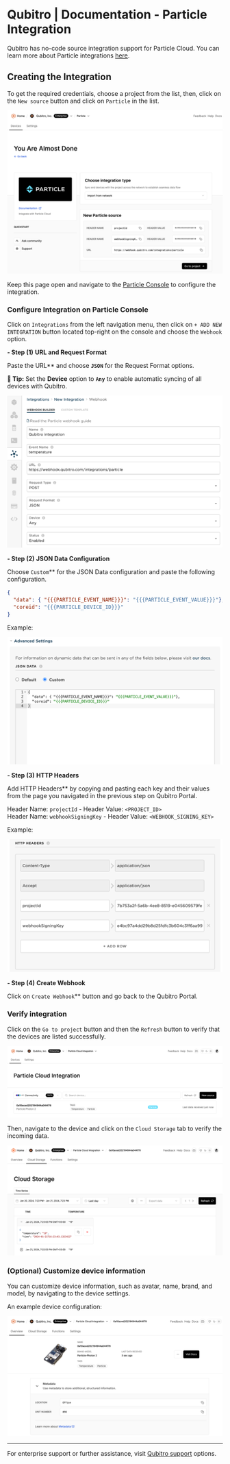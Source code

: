 # Qubitro | Documentation - Particle Integration

Qubitro has no-code source integration support for Particle Cloud. You can learn more about Particle integrations [here](https://docs.particle.io/integrations/integrations).

## Creating the Integration

To get the required credentials, choose a project from the list, then, click on the `New source` button and click on `Particle` in the list.

![Credentials](images/particle_qubitro_integration_creds.png)

Keep this page open and navigate to the [Particle Console](https://console.particle.io) to configure the integration.

### Configure Integration on Particle Console

Click on `Integrations` from the left navigation menu, then click on `+ ADD NEW INTEGRATION` button located top-right on the console and choose the `Webhook` option.

**- Step (1)** **URL and Request Format**

Paste the URL** and choose **`JSON`** for the Request Format options.

**🔵 Tip:** Set the **Device** option to **`Any`** to enable automatic syncing of all devices with Qubitro.

![Basics](images/particle_qubitro_integration_basics.webp)

**- Step (2)** **JSON Data Configuration**

Choose `Custom`** for the JSON Data configuration and paste the following configuration.

```json
{
  "data": { "{{{PARTICLE_EVENT_NAME}}}": "{{{PARTICLE_EVENT_VALUE}}}"},
  "coreid": "{{{PARTICLE_DEVICE_ID}}}"
}
```

Example:

![Request Data Configuration](images/particle_qubitro_integration_advance_data.webp)

**- Step (3)** **HTTP Headers**

Add HTTP Headers** by copying and pasting each key and their values from the page you navigated in the previous step on Qubitro Portal.

Header Name: `projectId` - Header Value: `<PROJECT_ID>`  
Header Name: `webhookSigningKey` - Header Value: `<WEBHOOK_SIGNING_KEY>`

Example:

![Request Headers Configuration](images/particle_qubitro_integration_advance_headers.webp)

**- Step (4)** **Create Webhook**

Click on `Create Webhook`** button and go back to the Qubitro Portal.

### Verify integration

Click on the `Go to project` button and then the `Refresh` button to verify that the devices are listed successfully.

![Device List](images/particle_qubitro_integration_device_list.png)

Then, navigate to the device and click on the `Cloud Storage` tab to verify the incoming data.

![Data Table](images/particle_qubitro_integration_data_table.webp)

### (Optional) Customize device information

You can customize device information, such as avatar, name, brand, and model, by navigating to the device settings.

An example device configuration:

![Device Overview](images/particle_qubitro_integration_device_overview.png)

---

For enterprise support or further assistance, visit [Qubitro support](https://www.qubitro.com/resources/support) options.